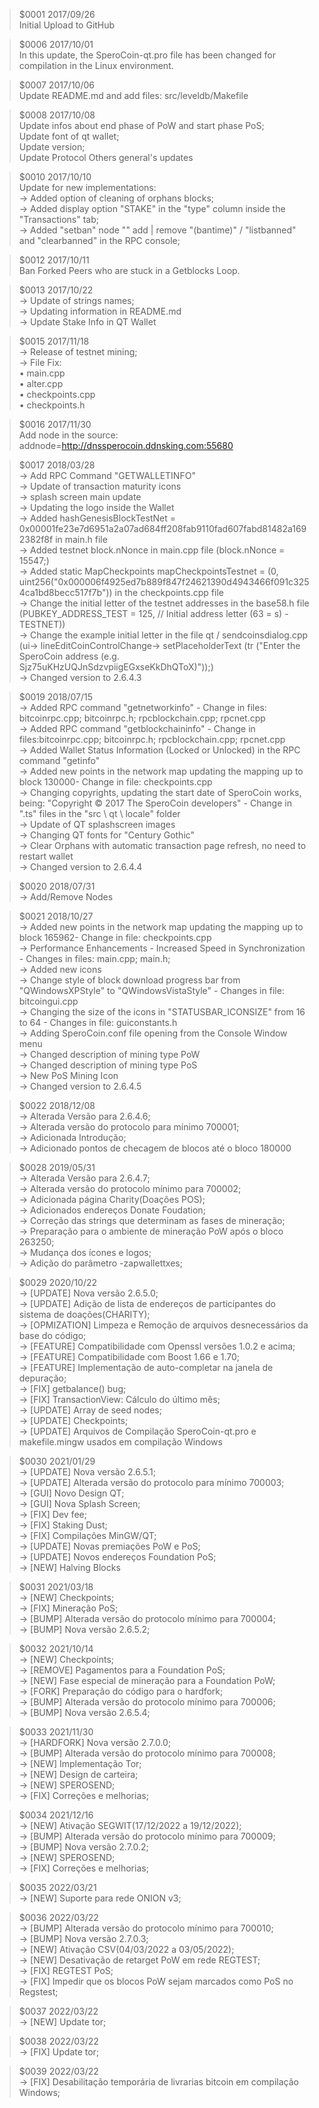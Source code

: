 >$0001 2017/09/26<br>
Initial Upload to GitHub<br>

>$0006 2017/10/01<br>
In this update, the SperoCoin-qt.pro file has been changed for compilation in the Linux environment.<br>

>$0007 2017/10/06<br>
Update README.md and add files: src/leveldb/Makefile<br>

>$0008 2017/10/08<br>
Update infos about end phase of PoW and start phase PoS;<br>
Update font of qt wallet;<br>
Update version;<br>
Update Protocol Others general's updates<br>

>$0010 2017/10/10<br>
Update for new implementations:<br>
→ Added option of cleaning of orphans blocks;<br>
→ Added display option "STAKE" in the "type" column inside the "Transactions" tab;<br>
→ Added "setban" node "" add | remove "(bantime)" / "listbanned" and "clearbanned" in the RPC console;<br>

>$0012 2017/10/11<br>
Ban Forked Peers who are stuck in a Getblocks Loop.<br>

>$0013 2017/10/22<br>
→ Update of strings names;<br>
→ Updating information in README.md<br>
→ Update Stake Info in QT  Wallet<br>

>$0015 2017/11/18<br>
→ Release of testnet mining;<br>
→ File Fix:<br>
   • main.cpp<br>
   • alter.cpp<br>
   • checkpoints.cpp<br>
   • checkpoints.h<br>

>$0016 2017/11/30<br>
Add node in the source:<br>
addnode=http://dnssperocoin.ddnsking.com:55680<br>

>$0017 2018/03/28<br>
→ Add RPC Command "GETWALLETINFO"<br>
→ Update of transaction maturity icons<br>
→ splash screen main update<br>
→ Updating the logo inside the Wallet<br>
→ Added hashGenesisBlockTestNet = 0x00001fe23e7d6951a2a07ad684ff208fab9110fad607fabd81482a1692382f8f in main.h file<br>
→ Added testnet block.nNonce in main.cpp file (block.nNonce = 15547;)<br>
→ Added static MapCheckpoints mapCheckpointsTestnet = (0, uint256("0x000006f4925ed7b889f847f24621390d4943466f091c3254ca1bd8becc517f7b")) in the checkpoints.cpp file<br>
→ Change the initial letter of the testnet addresses in the base58.h file (PUBKEY_ADDRESS_TEST = 125, // Initial address letter (63 = s) -TESTNET))<br>
→ Change the example initial letter in the file qt / sendcoinsdialog.cpp<br>
(ui-> lineEditCoinControlChange-> setPlaceholderText (tr ("Enter the SperoCoin address (e.g. Sjz75uKHzUQJnSdzvpiigEGxseKkDhQToX)"));)<br>
→ Changed version to 2.6.4.3<br>

>$0019 2018/07/15<br>
→ Added RPC command "getnetworkinfo" - Change in files: bitcoinrpc.cpp; bitcoinrpc.h; rpcblockchain.cpp; rpcnet.cpp<br>
→ Added RPC command "getblockchaininfo" - Change in files:bitcoinrpc.cpp; bitcoinrpc.h; rpcblockchain.cpp; rpcnet.cpp<br>
→ Added Wallet Status Information (Locked or Unlocked) in the RPC command "getinfo"<br>
→ Added new points in the network map updating the mapping up to block 130000- Change in file: checkpoints.cpp<br>
→ Changing copyrights, updating the start date of SperoCoin works, being: "Copyright © 2017 The SperoCoin developers" - Change in ".ts" files in the "src \ qt \ locale" folder<br>
→ Update of QT splashscreen images<br>
→ Changing QT fonts for "Century Gothic"<br>
→ Clear Orphans with automatic transaction page refresh, no need to restart wallet<br>
→ Changed version to 2.6.4.4<br>

>$0020 2018/07/31<br>
→ Add/Remove Nodes<br>

>$0021 2018/10/27<br>
→ Added new points in the network map updating the mapping up to block 165962- Change in file: checkpoints.cpp<br>
→ Performance Enhancements - Increased Speed ​​in Synchronization - Changes in files: main.cpp; main.h;<br>
→ Added new icons<br>
→ Change style of block download progress bar from "QWindowsXPStyle" to "QWindowsVistaStyle" - Changes in file: bitcoingui.cpp<br>
→ Changing the size of the icons in "STATUSBAR_ICONSIZE" from 16 to 64 - Changes in file: guiconstants.h<br>
→ Adding SperoCoin.conf file opening from the Console Window menu<br>
→ Changed description of mining type PoW<br>
→ Changed description of mining type PoS<br>
→ New PoS Mining Icon<br>
→ Changed version to 2.6.4.5<br>

>$0022 2018/12/08<br>
→ Alterada Versão para 2.6.4.6;<br>
→ Alterada versão do protocolo para mínimo 700001;<br>
→ Adicionada Introdução;<br>
→ Adicionado pontos de checagem de blocos até o bloco 180000<br>

>$0028 2019/05/31<br>
→ Alterada Versão para 2.6.4.7;<br>
→ Alterada versão do protocolo mínimo para 700002;<br>
→ Adicionada página Charity(Doações POS);<br>
→ Adicionados endereços Donate Foudation;<br>
→ Correção das strings que determinam as fases de mineração;<br>
→ Preparação para o ambiente de mineração PoW após o bloco 263250;<br>
→ Mudança dos ícones e logos;<br>
→ Adição do parâmetro -zapwallettxes;<br>

>$0029 2020/10/22<br>
→ [UPDATE] Nova versão 2.6.5.0;<br>
→ [UPDATE] Adição de lista de endereços de participantes do sistema de doações(CHARITY);<br>
→ [OPMIZATION] Limpeza e Remoção de arquivos desnecessários da base do código;<br>
→ [FEATURE] Compatibilidade com Openssl versões 1.0.2 e acima;<br>
→ [FEATURE] Compatibilidade com Boost 1.66 e 1.70;<br>
→ [FEATURE] Implementação de auto-completar na janela de depuração;<br>
→ [FIX] getbalance() bug;<br>
→ [FIX] TransactionView: Cálculo do último mês;<br>
→ [UPDATE] Array de seed nodes;<br>
→ [UPDATE] Checkpoints;<br>
→ [UPDATE] Arquivos de Compilação SperoCoin-qt.pro e makefile.mingw usados em compilação Windows<br>

>$0030 2021/01/29<br>
→ [UPDATE] Nova versão 2.6.5.1;<br>
→ [UPDATE] Alterada versão do protocolo para mínimo 700003;<br>
→ [GUI] Novo Design QT;<br>
→ [GUI] Nova Splash Screen;<br>
→ [FIX] Dev fee;<br>
→ [FIX] Staking Dust;<br>
→ [FIX] Compilações MinGW/QT;<br>
→ [UPDATE] Novas premiações PoW e PoS;<br>
→ [UPDATE] Novos endereços Foundation PoS;<br>
→ [NEW] Halving Blocks<br>

>$0031 2021/03/18<br>
→ [NEW] Checkpoints;<br>
→ [FIX] Mineração PoS;<br>
→ [BUMP] Alterada versão do protocolo mínimo para 700004;<br>
→ [BUMP] Nova versão 2.6.5.2;<br>

>$0032 2021/10/14<br>
→ [NEW] Checkpoints;<br>
→ [REMOVE] Pagamentos para a Foundation PoS;<br>
→ [NEW] Fase especial de mineração para a Foundation PoW;<br>
→ [FORK] Preparação do código para o hardfork;<br>
→ [BUMP] Alterada versão do protocolo mínimo para 700006;<br>
→ [BUMP] Nova versão 2.6.5.4;<br>

>$0033 2021/11/30<br>
→ [HARDFORK] Nova versão 2.7.0.0;<br>
→ [BUMP] Alterada versão do protocolo mínimo para 700008;<br>
→ [NEW] Implementação Tor;<br>
→ [NEW] Design de carteira;<br>
→ [NEW] SPEROSEND;<br>
→ [FIX] Correções e melhorias;<br>

>$0034 2021/12/16<br>
→ [NEW] Ativação SEGWIT(17/12/2022 a 19/12/2022);<br>
→ [BUMP] Alterada versão do protocolo mínimo para 700009;<br>
→ [BUMP] Nova versão 2.7.0.2;<br>
→ [NEW] SPEROSEND;<br>
→ [FIX] Correções e melhorias;<br>

>$0035 2022/03/21<br>
→ [NEW] Suporte para rede ONION v3;<br>

>$0036 2022/03/22<br>
→ [BUMP] Alterada versão do protocolo mínimo para 700010;<br>
→ [BUMP] Nova versão 2.7.0.3;<br>
→ [NEW] Ativação CSV(04/03/2022 a 03/05/2022);<br>
→ [NEW] Desativação de retarget PoW em rede REGTEST;<br>
→ [FIX] REGTEST PoS;<br>
→ [FIX] Impedir que os blocos PoW sejam marcados como PoS no Regstest;<br>

>$0037 2022/03/22<br>
→ [NEW] Update tor;<br>

>$0038 2022/03/22<br>
→ [FIX] Update tor;<br>

>$0039 2022/03/22<br>
→ [FIX] Desabilitação temporária de livrarias bitcoin em compilação Windows;<br>